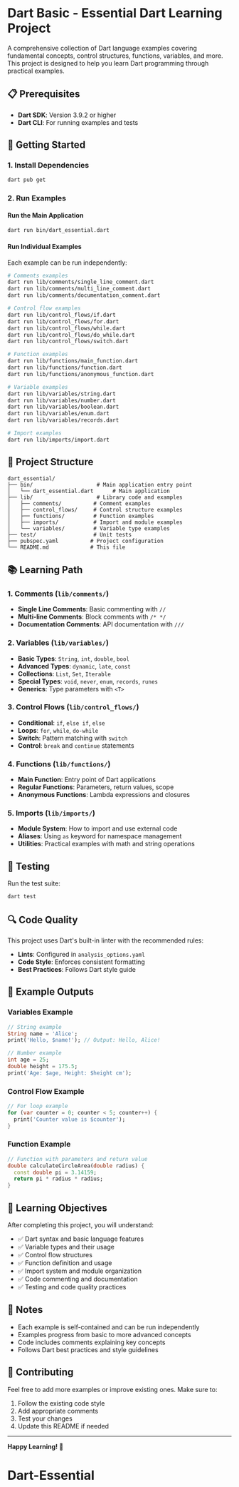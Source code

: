 # Dart Basic - Essential Dart Learning Project

A comprehensive collection of Dart language examples covering fundamental concepts, control structures, functions, variables, and more. This project is designed to help you learn Dart programming through practical examples.

## 📋 Prerequisites

- **Dart SDK**: Version 3.9.2 or higher
- **Dart CLI**: For running examples and tests

## 🚀 Getting Started

### 1. Install Dependencies

```bash
dart pub get
```

### 2. Run Examples

#### Run the Main Application

```bash
dart run bin/dart_essential.dart
```

#### Run Individual Examples

Each example can be run independently:

```bash
# Comments examples
dart run lib/comments/single_line_comment.dart
dart run lib/comments/multi_line_comment.dart
dart run lib/comments/documentation_comment.dart

# Control flow examples
dart run lib/control_flows/if.dart
dart run lib/control_flows/for.dart
dart run lib/control_flows/while.dart
dart run lib/control_flows/do_while.dart
dart run lib/control_flows/switch.dart

# Function examples
dart run lib/functions/main_function.dart
dart run lib/functions/function.dart
dart run lib/functions/anonymous_function.dart

# Variable examples
dart run lib/variables/string.dart
dart run lib/variables/number.dart
dart run lib/variables/boolean.dart
dart run lib/variables/enum.dart
dart run lib/variables/records.dart

# Import examples
dart run lib/imports/import.dart
```

## 📁 Project Structure

```
dart_essential/
├── bin/                    # Main application entry point
│   └── dart_essential.dart      # Main application
├── lib/                    # Library code and examples
│   ├── comments/          # Comment examples
│   ├── control_flows/     # Control structure examples
│   ├── functions/         # Function examples
│   ├── imports/           # Import and module examples
│   └── variables/         # Variable type examples
├── test/                  # Unit tests
├── pubspec.yaml          # Project configuration
└── README.md             # This file
```

## 📚 Learning Path

### 1. **Comments** (`lib/comments/`)

- **Single Line Comments**: Basic commenting with `//`
- **Multi-line Comments**: Block comments with `/* */`
- **Documentation Comments**: API documentation with `///`

### 2. **Variables** (`lib/variables/`)

- **Basic Types**: `String`, `int`, `double`, `bool`
- **Advanced Types**: `dynamic`, `late`, `const`
- **Collections**: `List`, `Set`, `Iterable`
- **Special Types**: `void`, `never`, `enum`, `records`, `runes`
- **Generics**: Type parameters with `<T>`

### 3. **Control Flows** (`lib/control_flows/`)

- **Conditional**: `if`, `else if`, `else`
- **Loops**: `for`, `while`, `do-while`
- **Switch**: Pattern matching with `switch`
- **Control**: `break` and `continue` statements

### 4. **Functions** (`lib/functions/`)

- **Main Function**: Entry point of Dart applications
- **Regular Functions**: Parameters, return values, scope
- **Anonymous Functions**: Lambda expressions and closures

### 5. **Imports** (`lib/imports/`)

- **Module System**: How to import and use external code
- **Aliases**: Using `as` keyword for namespace management
- **Utilities**: Practical examples with math and string operations

## 🧪 Testing

Run the test suite:

```bash
dart test
```

## 🔍 Code Quality

This project uses Dart's built-in linter with the recommended rules:

- **Lints**: Configured in `analysis_options.yaml`
- **Code Style**: Enforces consistent formatting
- **Best Practices**: Follows Dart style guide

## 📖 Example Outputs

### Variables Example

```dart
// String example
String name = 'Alice';
print('Hello, $name!'); // Output: Hello, Alice!

// Number example
int age = 25;
double height = 175.5;
print('Age: $age, Height: $height cm');
```

### Control Flow Example

```dart
// For loop example
for (var counter = 0; counter < 5; counter++) {
  print('Counter value is $counter');
}
```

### Function Example

```dart
// Function with parameters and return value
double calculateCircleArea(double radius) {
  const double pi = 3.14159;
  return pi * radius * radius;
}
```

## 🎯 Learning Objectives

After completing this project, you will understand:

- ✅ Dart syntax and basic language features
- ✅ Variable types and their usage
- ✅ Control flow structures
- ✅ Function definition and usage
- ✅ Import system and module organization
- ✅ Code commenting and documentation
- ✅ Testing and code quality practices

## 📝 Notes

- Each example is self-contained and can be run independently
- Examples progress from basic to more advanced concepts
- Code includes comments explaining key concepts
- Follows Dart best practices and style guidelines

## 🤝 Contributing

Feel free to add more examples or improve existing ones. Make sure to:

1. Follow the existing code style
2. Add appropriate comments
3. Test your changes
4. Update this README if needed

---

**Happy Learning! 🎉**

# Dart-Essential
